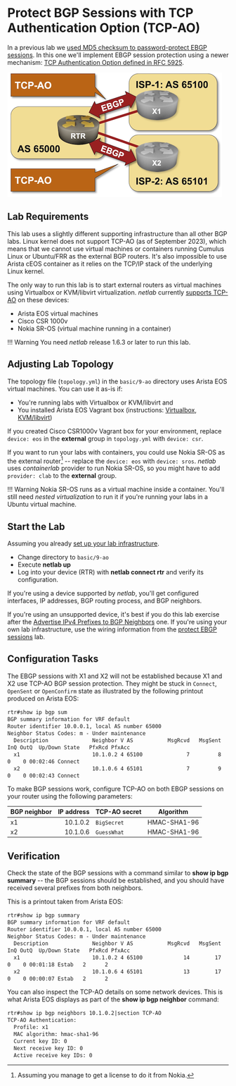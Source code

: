 # Protect BGP Sessions with TCP Authentication Option (TCP-AO)

In a previous lab we [used MD5 checksum to password-protect EBGP sessions](6-protect.md). In this one we'll implement EBGP session protection using a newer mechanism: [TCP Authentication Option defined in RFC 5925](https://datatracker.ietf.org/doc/html/rfc5925).

![Lab topology](topology-ao.png)

## Lab Requirements

This lab uses a slightly different supporting infrastructure than all other BGP labs. Linux kernel does not support TCP-AO (as of September 2023), which means that we cannot use virtual machines or containers running Cumulus Linux or Ubuntu/FRR as the external BGP routers. It's also impossible to use Arista cEOS container as it relies on the TCP/IP stack of the underlying Linux kernel.

The only way to run this lab is to start external routers as virtual machines using Virtualbox or KVM/libvirt virtualization. _netlab_ currently [supports TCP-AO](https://netlab.tools/plugins/ebgp.utils/) on these devices:

* Arista EOS virtual machines
* Cisco CSR 1000v
* Nokia SR-OS (virtual machine running in a container)

!!! Warning
    You need _netlab_ release 1.6.3 or later to run this lab.

## Adjusting Lab Topology

The topology file (`topology.yml`) in the `basic/9-ao` directory uses Arista EOS virtual machines. You can use it as-is if:

* You're running labs with Virtualbox or KVM/libvirt and
* You installed Arista EOS Vagrant box (instructions: [Virtualbox](https://netlab.tools/labs/virtualbox/), [KVM/libvirt](https://netlab.tools/labs/eos/))

If you created Cisco CSR1000v Vagrant box for your environment, replace `device: eos` in the **external** group in `topology.yml` with `device: csr`.

If you want to run your labs with containers, you could use Nokia SR-OS as the external router[^GLF] -- replace the `device: eos` with `device: sros`. _netlab_ uses _containerlab_ provider to run Nokia SR-OS, so you might have to add `provider: clab` to the **external** group.

!!! Warning
    Nokia SR-OS runs as a virtual machine inside a container. You'll still need _nested virtualization_ to run it if you're running your labs in a Ubuntu virtual machine.

[^GLF]: Assuming you manage to get a license to do it from Nokia.

## Start the Lab

Assuming you already [set up your lab infrastructure](../1-setup.md).

* Change directory to `basic/9-ao`
* Execute **netlab up**
* Log into your device (RTR) with **netlab connect rtr** and verify its configuration.

If you're using a device supported by *netlab*, you'll get configured interfaces, IP addresses, BGP routing process, and BGP neighbors.

If you're using an unsupported device, it's best if you do this lab exercise after the [Advertise IPv4 Prefixes to BGP Neighbors](3-originate.md) one. If you're using your own lab infrastructure, use the wiring information from the [protect EBGP sessions](6-protect.md) lab.

## Configuration Tasks

The EBGP sessions with X1 and X2 will not be established because X1 and X2 use TCP-AO BGP session protection. They might be stuck in `Connect`, `OpenSent` or `OpenConfirm` state as illustrated by the following printout produced on Arista EOS:

```
rtr#show ip bgp sum
BGP summary information for VRF default
Router identifier 10.0.0.1, local AS number 65000
Neighbor Status Codes: m - Under maintenance
  Description              Neighbor V AS           MsgRcvd   MsgSent  InQ OutQ  Up/Down State   PfxRcd PfxAcc
  x1                       10.1.0.2 4 65100              7         8    0    0 00:02:46 Connect
  x2                       10.1.0.6 4 65101              7         9    0    0 00:02:43 Connect
```

To make BGP sessions work, configure TCP-AO on both EBGP sessions on your router using the following parameters:

| BGP neighbor | IP address | TCP-AO secret | Algorithm    |
|--------------|-----------:|---------------|--------------|
| x1           | 10.1.0.2   | `BigSecret`   | HMAC-SHA1-96 |
| x2           | 10.1.0.6   | `GuessWhat`   | HMAC-SHA1-96 |

## Verification

Check the state of the BGP sessions with a command similar to **show ip bgp summary** -- the BGP sessions should be established, and you should have received several prefixes from both neighbors.

This is a printout taken from Arista EOS:

```
rtr#show ip bgp summary
BGP summary information for VRF default
Router identifier 10.0.0.1, local AS number 65000
Neighbor Status Codes: m - Under maintenance
  Description              Neighbor V AS           MsgRcvd   MsgSent  InQ OutQ  Up/Down State   PfxRcd PfxAcc
  x1                       10.1.0.2 4 65100             14        17    0    0 00:01:18 Estab   2      2
  x2                       10.1.0.6 4 65101             13        17    0    0 00:00:07 Estab   2      2
```

You can also inspect the TCP-AO details on some network devices. This is what Arista EOS displays as part of the **show ip bgp neighbor** command:

```
rtr#show ip bgp neighbors 10.1.0.2|section TCP-AO
TCP-AO Authentication:
  Profile: x1
  MAC algorithm: hmac-sha1-96
  Current key ID: 0
  Next receive key ID: 0
  Active receive key IDs: 0
```
